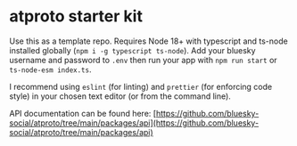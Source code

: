 # atproto starter kit

Use this as a template repo. Requires Node 18+ with typescript and ts-node installed globally (`npm i -g typescript ts-node`). Add your bluesky username and password to `.env` then run your app with `npm run start` or `ts-node-esm index.ts`.

I recommend using `eslint` (for linting) and `prettier` (for enforcing code style) in your chosen text editor (or from the command line).

API documentation can be found here: [https://github.com/bluesky-social/atproto/tree/main/packages/api](https://github.com/bluesky-social/atproto/tree/main/packages/api)
